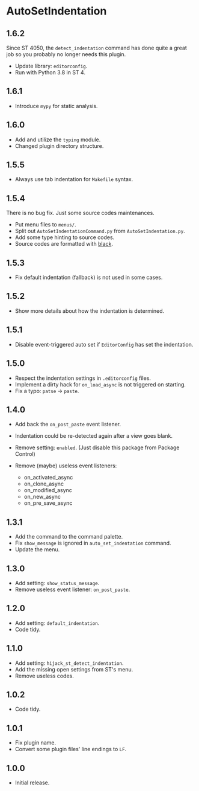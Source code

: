 # AutoSetIndentation


## 1.6.2

Since ST 4050, the `detect_indentation` command has done quite a great job
so you probably no longer needs this plugin.

- Update library: `editorconfig`.
- Run with Python 3.8 in ST 4.


## 1.6.1

- Introduce `mypy` for static analysis.


## 1.6.0

- Add and utilize the `typing` module.
- Changed plugin directory structure.


## 1.5.5

- Always use tab indentation for `Makefile` syntax.


## 1.5.4

There is no bug fix. Just some source codes maintenances.

- Put menu files to `menus/`.
- Split out `AutoSetIndentationCommand.py` from `AutoSetIndentation.py`.
- Add some type hinting to source codes.
- Source codes are formatted with [black](https://github.com/psf/black).


## 1.5.3

- Fix default indentation (fallback) is not used in some cases.


## 1.5.2

- Show more details about how the indentation is determined.


## 1.5.1

- Disable event-triggered auto set if `EditorConfig` has set the indentation.


## 1.5.0

- Respect the indentation settings in `.editorconfig` files.
- Implement a dirty hack for `on_load_async` is not triggered on starting.
- Fix a typo: `patse` -> `paste`.


## 1.4.0

- Add back the `on_post_paste` event listener.
- Indentation could be re-detected again after a view goes blank.
- Remove setting: `enabled`. (Just disable this package from Package Control)
- Remove (maybe) useless event listeners:

  - on_activated_async
  - on_clone_async
  - on_modified_async
  - on_new_async
  - on_pre_save_async


## 1.3.1

- Add the command to the command palette.
- Fix `show_message` is ignored in `auto_set_indentation` command.
- Update the menu.


## 1.3.0

- Add setting: `show_status_message`.
- Remove useless event listener: `on_post_paste`.


## 1.2.0

- Add setting: `default_indentation`.
- Code tidy.


## 1.1.0

- Add setting: `hijack_st_detect_indentation`.
- Add the missing open settings from ST's menu.
- Remove useless codes.


## 1.0.2

- Code tidy.


## 1.0.1

- Fix plugin name.
- Convert some plugin files' line endings to `LF`.


## 1.0.0

- Initial release.
